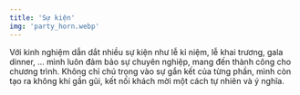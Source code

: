 ```yaml
---
title: 'Sự kiện'
img: 'party_horn.webp' 
---
```

Với kinh nghiệm dẫn dắt nhiều sự kiện như lễ kỉ niệm, lễ khai trương, gala dinner, … mình luôn đảm bảo sự chuyên nghiệp, mang đến thành công cho chương trình. Không chỉ chú trọng vào sự gắn kết của từng phần, mình còn tạo ra không khí gần gũi, kết nối khách mời một cách tự nhiên và ý nghĩa.
